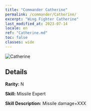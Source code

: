 ```yaml
---
title: "Commander Catherine"
permalink: /commander/Catherine/
excerpt: "Wing Fighter Catherine"
last_modified_at: 2023-07-14
locale: en
ref: "Catherine.md"
toc: false
classes: wide
---
```



 ![Catherine](/images/commander/actor_debris_1.png)

## Details

 **Rarity:** N 

 **Skill:** Missile Expert

 **Skill Description:**  Missile damage+XXX

